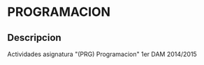 PROGRAMACION
============
<h2>Descripcion</h2>

Actividades asignatura "(PRG) Programacion" 1er DAM 2014/2015
